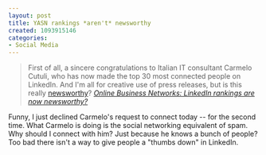 ```yaml
--- 
layout: post
title: YASN rankings *aren't* newsworthy
created: 1093915146
categories: 
- Social Media
---
```

<blockquote>First of all, a sincere congratulations to Italian IT consultant Carmelo Cutuli, who has now made the top 30 most connected people on LinkedIn.  And I'm all for creative use of press releases, but is this really <a href="http://www.prweb.com/releases/2004/8/prweb153437.htm">newsworthy</a>?
<cite><a href="http://www.onlinebusinessnetworks.com/blog/2004/08/30/linkedin-rankings-are-now-newsworthy">Online Business Networks: LinkedIn rankings are now newsworthy?</a></cite>
</blockquote>

<p>Funny, I just declined Carmelo's request to connect today -- for the second time. What Carmelo is doing is the social networking equivalent of spam. Why should I connect with him? Just because he knows a bunch of people? Too bad there isn't a way to give people a "thumbs down" in LinkedIn.</p>
